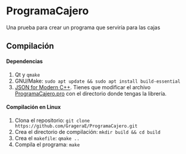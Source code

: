 # ProgramaCajero
Una prueba para crear un programa que serviría para las cajas
## Compilación
#### Dependencias 
1. Qt y `qmake`
1. GNU/Make: `sudo apt update && sudo apt install build-essential`
1. [JSON for Modern C++](https://github.com/nlohmann/json). Tienes que modificar el archivo [ProgramaCajero.pro](https://github.com/GrageraE/ProgramaCajero/blob/master/ProgramaCajero.pro) con el directorio donde tengas la librería.
#### Compilación en Linux
1. Clona el repositorio: `git clone https://github.com/GrageraE/ProgramaCajero.git`
1. Crea el directorio de compilación: `mkdir build && cd build`
1. Crea el `makefile`: `qmake ..`
1. Compila el programa: `make`
